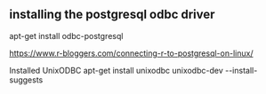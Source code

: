 ## installing the postgresql odbc driver

apt-get install odbc-postgresql

https://www.r-bloggers.com/connecting-r-to-postgresql-on-linux/

Installed UnixODBC
apt-get install unixodbc unixodbc-dev --install-suggests

